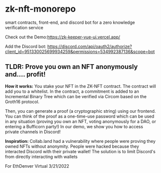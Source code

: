 # zk-nft-monorepo
smart contracts, front-end, and discord bot for a zero knowledge verification service

Check out the Demo:https://zk-keeper-vue-ui.vercel.app/

Add the Discord bot: https://discord.com/api/oauth2/authorize?client_id=951330025699934259&permissions=534992387136&scope=bot

## TLDR: Prove you own an NFT anonymously and.... profit!
**How it works:** You stake your NFT in the ZK-NFT contract. The contract will add you to a whitelist. In the contract, a commitment is added to an Incremental Binary Tree which can be verified via Circom based on the Groth16 protocol.

Then, you can generate a proof (a cryptographic string) using our frontend. You can think of the proof as a one-time-use password which can be used in any situation (proving you own an NFT, voting anonymously for a DAO, or entering a Bufficorn party!) In our demo, we show you how to access private channels in Discord!

**Inspiration:** Collab.land had a vulnerability where people were proving they owned NFTs without anonymity. People were hacked because they interacted Discord with their private wallet! The solution is to limit Discord's from directly interacting with wallets

For EthDenver Virtual 3/21/2022
